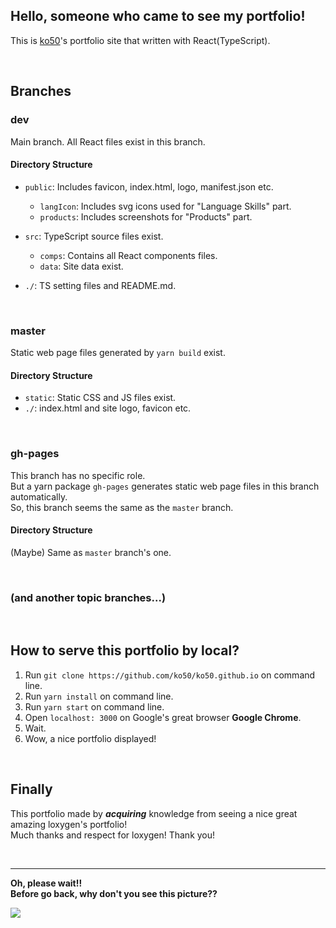 ## **Hello, someone who came to see my portfolio!**

This is [ko50](https://github.com/ko50)'s portfolio site that written with React(TypeScript).

<br />

## Branches

### dev

Main branch. All React files exist in this branch.

#### Directory Structure

- `public`: Includes favicon, index.html, logo, manifest.json etc.
  - `langIcon`: Includes svg icons used for "Language Skills" part.
  - `products`: Includes screenshots for "Products" part.

- `src`: TypeScript source files exist.
  - `comps`: Contains all React components files.
  - `data`: Site data exist.

- `./`: TS setting files and README.md.

<br />

### master

Static web page files generated by `yarn build` exist.

#### Directory Structure

- `static`: Static CSS and JS files exist. 
- `./`: index.html and site logo, favicon etc.

<br />

### gh-pages

This branch has no specific role. <br />
But a yarn package `gh-pages` generates static web page files in this branch automatically. <br />
So, this branch seems the same as the `master` branch.

#### Directory Structure

(Maybe) Same as `master` branch's one.

<br />

### (and another topic branches...)

<br />

## How to serve this portfolio by local?

1. Run `git clone https://github.com/ko50/ko50.github.io` on command line.
2. Run `yarn install` on command line.
3. Run `yarn start` on command line.
4. Open `localhost: 3000` on Google's great browser **Google Chrome**.
5. Wait.
6. Wow, a nice portfolio displayed!

<br />

## Finally

This portfolio made by ***acquiring*** knowledge from seeing a nice great amazing loxygen's portfolio! <br />
Much thanks and respect for loxygen! Thank you!

<br />

---
**Oh, please wait!!** <br />
**Before go back, why don't you see this picture??**

![](https://cdn.discordapp.com/attachments/700920014475362346/734486798927134870/life.png)
